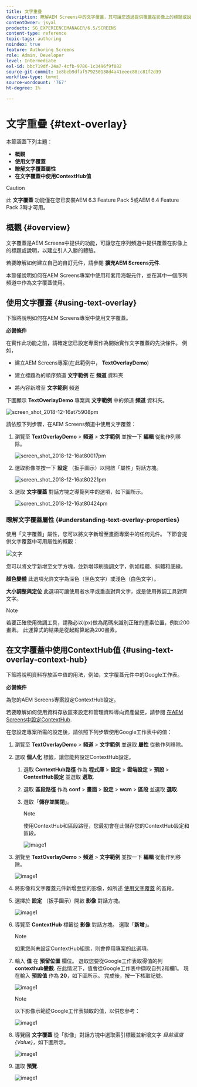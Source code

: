 ```yaml
---
title: 文字重疊
description: 瞭解AEM Screens中的文字覆蓋，其可讓您透過提供覆蓋在影像上的標題或說明，在序列頻道中建立引人入勝的體驗。
contentOwner: jsyal
products: SG_EXPERIENCEMANAGER/6.5/SCREENS
content-type: reference
topic-tags: authoring
noindex: true
feature: Authoring Screens
role: Admin, Developer
level: Intermediate
exl-id: bbc719df-24a7-4cfb-9786-1c3496f9f082
source-git-commit: 1e8beb9dfaf579250138d4a41eeec88cc81f2d39
workflow-type: tm+mt
source-wordcount: '767'
ht-degree: 1%

---
```


# 文字重疊 {#text-overlay}

本節涵蓋下列主題：

* **概觀**
* **使用文字覆蓋**
* **瞭解文字覆蓋屬性**
* **在文字覆蓋中使用ContextHub值**

>[!CAUTION]
>
>此 **文字覆蓋** 功能僅在您已安裝AEM 6.3 Feature Pack 5或AEM 6.4 Feature Pack 3時才可用。

## 概觀 {#overview}

文字覆蓋是AEM Screens中提供的功能，可讓您在序列頻道中提供覆蓋在影像上的標題或說明，以建立引人入勝的體驗。

若要瞭解如何建立自己的自訂元件，請參閱 **擴充AEM Screens元件**.

本節僅說明如何在AEM Screens專案中使用和套用海報元件，並在其中一個序列頻道中作為文字覆蓋使用。

## 使用文字覆蓋 {#using-text-overlay}

下節將說明如何在AEM Screens專案中使用文字覆蓋。

**必備條件**

在實作此功能之前，請確定您已設定專案作為開始實作文字覆蓋的先決條件。 例如，

* 建立AEM Screens專案(在此範例中， **TextOverlayDemo**)

* 建立標題為的順序頻道 **文字範例** 在 **頻道** 資料夾

* 將內容新增至 **文字範例** 頻道

下圖顯示 **TextOverlayDemo** 專案與 **文字範例** 中的頻道 **頻道** 資料夾。

![screen_shot_2018-12-16at75908pm](assets/screen_shot_2018-12-16at75908pm.png)

請依照下列步驟，在AEM Screens頻道中使用文字覆蓋：

1. 瀏覽至 **TextOverlayDemo** > **頻道** > **文字範例** 並按一下 **編輯** 從動作列移除。

   ![screen_shot_2018-12-16at80017pm](assets/screen_shot_2018-12-16at80017pm.png)

1. 選取影像並按一下 **設定** （扳手圖示）以開啟「屬性」對話方塊。

   ![screen_shot_2018-12-16at80221pm](assets/screen_shot_2018-12-16at80221pm.png)

1. 選取 **文字覆蓋** 對話方塊之導覽列中的選項，如下圖所示。

   ![screen_shot_2018-12-16at80424pm](assets/screen_shot_2018-12-16at80424pm.png)

### 瞭解文字覆蓋屬性 {#understanding-text-overlay-properties}

使用「文字覆蓋」屬性，您可以將文字新增至畫面專案中的任何元件。 下節會提供文字覆蓋中可用屬性的概觀：

![文字](assets/text.gif)

您可以將文字新增至文字方塊，並新增印刷強調文字，例如粗體、斜體和底線。

**顏色變體** 此選項允許文字為深色（黑色文字）或淺色（白色文字）。

**大小調整與定位** 此選項可讓使用者水平或垂直對齊文字，或是使用微調工具對齊文字。

>[!NOTE]
>
>若要正確使用微調工具，請務必以(px)做為尾碼來識別正確的畫素位置，例如200畫素。 此運算式的結果是從起點算起為200畫素。

## 在文字覆蓋中使用ContextHub值 {#using-text-overlay-context-hub}

下節將說明資料存放區中值的用法，例如，文字覆蓋元件中的Google工作表。

**必備條件**

為您的AEM Screens專案設定ContextHub設定。

若要瞭解如何使用資料存放區來設定和管理資料導向資產變更，請參閱 [在AEM Screens中設定ContextHub](https://experienceleague.adobe.com/en/docs/experience-manager-screens/user-guide/developing/configuring-context-hub).

在您設定專案所需的設定後，請依照下列步驟使用Google工作表中的值：

1. 瀏覽至 **TextOverlayDemo** > **頻道** > **文字範例** 並選取 **屬性** 從動作列移除。

1. 選取 **個人化** 標籤，讓您能夠設定ContextHub設定。

   1. 選取 **ContextHub路徑** 作為 **程式庫** > **設定** > **雲端設定** > **預設** > **ContextHub設定** 並選取 **選取**.

   1. 選取 **區段路徑** 作為 **conf** > **畫面** > **設定** > **wcm** > **區段** 並選取 **選取**.

   1. 選取「**儲存並關閉**」。

      >[!NOTE]
      >
      >使用ContextHub和區段路徑，您最初會在此儲存您的ContextHub設定和區段。

      ![image1](/help/user-guide/assets/text-overlay/text-overlay8.png)

1. 瀏覽至 **TextOverlayDemo** > **頻道** > **文字範例** 並按一下 **編輯** 從動作列移除。

   ![image1](/help/user-guide/assets/text-overlay/text-overlay1.png)

1. 將影像和文字覆蓋元件新增至您的影像，如所述 [使用文字覆蓋](/help/user-guide/text-overlay.md#using-text-overlay) 的區段。

1. 選擇於 **設定** （扳手圖示）開啟 **影像** 對話方塊。

   ![image1](/help/user-guide/assets/text-overlay/text-overlay4.png)

1. 導覽至 **ContextHub** 標籤從 **影像** 對話方塊。 選取「**新增**」。

   >[!NOTE]
   >如果您尚未設定ContextHub組態，則會停用專案的此選項。

1. 輸入 **值** 在 **預留位置** 欄位。 選取您要從Google工作表取得值的列 **contexthub變數**. 在此情況下，值會從Google工作表中擷取自列2和欄1。 現在輸入 **預設值** 作為 **20**，如下圖所示。 完成後，按一下核取記號。

   ![image1](/help/user-guide/assets/text-overlay/text-overlay5.png)

   >[!NOTE]
   >以下影像示範從Google工作表擷取的值，以供您參考：

   ![image1](/help/user-guide/assets/text-overlay/text-overlay6.png)

1. 導覽回 **文字覆蓋** 從「影像」對話方塊中選取索引標籤並新增文字 *目前溫度 {Value}*，如下圖所示。

   ![image1](/help/user-guide/assets/text-overlay/text-overlay7.png)

1. 選取 **預覽**.

   ![image1](/help/user-guide/assets/text-overlay/text-overlay10.png)
